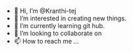 - 👋 Hi, I’m @Kranthi-tej
- 👀 I’m interested in creating new things.
- 🌱 I’m currently learning git hub.
- 💞️ I’m looking to collaborate on 
- 📫 How to reach me ...

<!---
Kranthi-tej/Kranthi-tej is a ✨ special ✨ repository because its `README.md` (this file) appears on your GitHub profile.
You can click the Preview link to take a look at your changes.
--->
